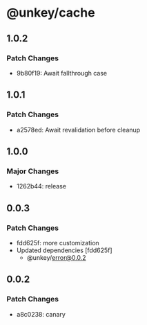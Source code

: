 # @unkey/cache

## 1.0.2

### Patch Changes

- 9b80f19: Await fallthrough case

## 1.0.1

### Patch Changes

- a2578ed: Await revalidation before cleanup

## 1.0.0

### Major Changes

- 1262b44: release

## 0.0.3

### Patch Changes

- fdd625f: more customization
- Updated dependencies [fdd625f]
  - @unkey/error@0.0.2

## 0.0.2

### Patch Changes

- a8c0238: canary
